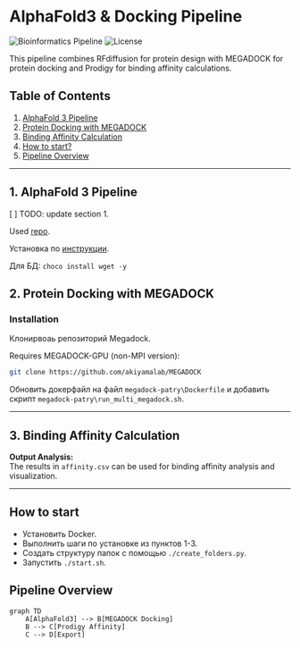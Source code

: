 # AlphaFold3 & Docking Pipeline

![Bioinformatics Pipeline](https://img.shields.io/badge/pipeline-protein-blue)
![License](https://img.shields.io/badge/license-MIT-green)

This pipeline combines RFdiffusion for protein design with MEGADOCK for protein docking and Prodigy for binding affinity calculations.

## Table of Contents
1. [AlphaFold 3 Pipeline](#1-alphafold-3-pipeline)
2. [Protein Docking with MEGADOCK](#2-protein-docking-with-megadock)
3. [Binding Affinity Calculation](#3-binding-affinity-calculation)
4. [How to start?](#how-to-start)
5. [Pipeline Overview](#pipeline-overview)
---

## 1. AlphaFold 3 Pipeline
[ ] TODO: update section 1.

Used [repo](https://github.com/google-deepmind/alphafold3?ysclid=mgot4mzvap467461191).

Установка по [инструкции](https://github.com/google-deepmind/alphafold3/blob/main/docs/installation.md). 

Для БД:
`choco install wget -y` 

## 2. Protein Docking with MEGADOCK

### Installation

Клонирвоаь репозиторий Megadock.

Requires MEGADOCK-GPU (non-MPI version):
```bash
git clone https://github.com/akiyamalab/MEGADOCK
```

Обновить докерфайл на файл `megadock-patry\Dockerfile` и добавить скрипт `megadock-patry\run_multi_megadock.sh`.

---

## 3. Binding Affinity Calculation

**Output Analysis:**  
The results in `affinity.csv` can be used for binding affinity analysis and visualization.

---

## How to start
* Установить Docker.
* Выполнить шаги по установке из пунктов 1-3.
* Создать структуру папок с помощью `./create_folders.py`.
* Запустить `./start.sh`.

## Pipeline Overview
```mermaid
graph TD
    A[AlphaFold3] --> B[MEGADOCK Docking]
    B --> C[Prodigy Affinity]
    C --> D[Export]
```